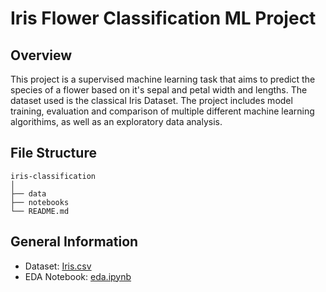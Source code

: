 # Iris Flower Classification ML Project

## Overview
This project is a supervised machine learning task that aims to predict the species of a flower based on it's sepal and petal width and lengths. The dataset used is the classical Iris Dataset. The project includes model training, evaluation and comparison of multiple different machine learning algorithims, as well as an exploratory data analysis.

## File Structure
```
iris-classification
│
├── data
├── notebooks
└── README.md
```

## General Information
- Dataset: [Iris.csv](data/Iris.csv)
- EDA Notebook: [eda.ipynb](notebooks/data-analysis/eda.ipynb)